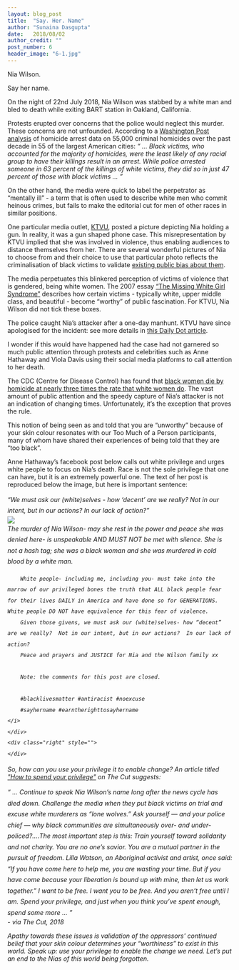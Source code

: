 ```yaml
---
layout: blog_post
title:  "Say. Her. Name"
author: "Sunaina Dasgupta"
date:   2018/08/02
author_credit: ""
post_number: 6
header_image: "6-1.jpg"
---
```


Nia Wilson. 

Say her name.

On the night of 22nd July 2018, Nia Wilson was stabbed by a white man and bled to death while exiting BART station in Oakland, California. 

Protests erupted over concerns that the police would neglect this murder. These concerns are not unfounded. According to a <a href="https://www.washingtonpost.com/graphics/2018/investigations/unsolved-homicide-database/?utm_term=.e86d1799521c" target="new">Washington Post analysis</a> of homicide arrest data on 55,000 criminal homicides over the past decade in 55 of the largest American cities: *“ ... Black victims, who accounted for the majority of homicides, were the least likely of any racial group to have their killings result in an arrest. While police arrested someone in 63 percent of the killings of white victims, they did so in just 47 percent of those with black victims ... ”* 

On the other hand, the media were quick to label the perpetrator as “mentally ill” - a term that is often used to describe white men who commit heinous crimes, but fails to make the editorial cut for men of other races in similar positions. 

One particular media outlet, <a href="http://www.ktvu.com/S" target="new">KTVU</a>, posted a picture depicting Nia holding a gun. In reality, it was a gun shaped phone case. This misrepresentation by KTVU implied that she was involved in violence, thus enabling audiences to distance themselves from her. There are several wonderful pictures of Nia to choose from and their choice to use that particular photo reflects the criminalisation of black victims to validate <a href="http://www.apa.org/news/press/releases/2017/03/black-men-threatening.aspx" target="new">existing public bias about them</a>.

The media perpetuates this blinkered perception of victims of violence that is gendered, being white women. The 2007 essay <a href="https://policy-practice.oxfam.org.uk/publications/the-missing-white-girl-syndrome-disappeared-women-and-media-activism-131643" target="new">“The Missing White Girl Syndrome”</a> describes how certain victims - typically white, upper middle class, and beautiful - become “worthy” of public fascination. For KTVU, Nia Wilson did not tick these boxes. 

The police caught Nia’s attacker after a one-day manhunt. KTVU have since apologised for the incident: see more details in <a href="https://www.dailydot.com/irl/nia-wilson-ktvu-gun-photo/" target="new">this Daily Dot article</a>.

I wonder if this would have happened had the case had not garnered so much public attention through protests and celebrities such as Anne Hathaway and Viola Davis using their social media platforms to call attention to her death. 

The CDC (Centre for Disease Control) has found that <a href="https://www.newyorker.com/culture/cultural-comment/the-very-american-killing-of-nia-wilson" target="new">black women die by homicide at nearly three times the rate that white women do</a>. The vast amount of public attention and the speedy capture of Nia’s attacker is not an indication of changing times. Unfortunately, it’s the exception that proves the rule.

This notion of being seen as and told that you are “unworthy” because of your skin colour resonates with our Too Much of a Person participants, many of whom have shared their experiences of being told that they are “too black”.

Anne Hathaway’s facebook post below calls out white privilege and urges white people to focus on Nia’s death. Race is not the sole privilege that one can have, but it is an extremely powerful one. The text of her post is reproduced below the image, but here is important sentence:

<div class="blog_body" style="line-height:1.75em;">
	<i>
		“We must ask our (white)selves - how ‘decent’ are we really? Not in our intent, but in our actions? In our lack of action?”
	</i>
</div>

<div class="container-fullwidth">
	<a href="https://www.instagram.com/p/BlqdpDOgNE7/?utm_source=ig_embed&utm_campaign=embed_loading_state_control" target="new"><img class="img-fluid blog_body_img" src="{{site.baseurl}}assets/images/blog/6-2.png" /></a>
	<div class="blog_body" style="line-height:1.75em;">
	<i>
		The murder of Nia Wilson- may she rest in the power and peace she was denied here- is unspeakable AND MUST NOT be met with silence.  She is not a hash tag; she was a black woman and she was murdered in cold blood by a white man.

		White people- including me, including you- must take into the marrow of our privileged bones the truth that ALL black people fear for their lives DAILY in America and have done so for GENERATIONS.  White people DO NOT have equivalence for this fear of violence. 
		Given those givens, we must ask our (white)selves- how “decent” are we really?  Not in our intent, but in our actions?  In our lack of action? 
		Peace and prayers and JUSTICE for Nia and the Wilson family xx

		Note: the comments for this post are closed.

		#blacklivesmatter #antiracist #noexcuse 
		#sayhername #earntherighttosayhername
	</i>
	</div>
	<div class="right" style="">
	</div>
</div>



So, how can you use your privilege it to enable change? An article titled <a href="https://www.thecut.com/2018/08/nia-wilson-spend-your-privilege.html" target="new">"How to spend your privilege"</a> on The Cut suggests:

<div class="blog_body" style="line-height:1.75em;">
	<i>
		“ ... Continue to speak Nia Wilson’s name long after the news cycle has died down. Challenge the media when they put black victims on trial and excuse white murderers as “lone wolves.” Ask yourself — and your police chief — why black communities are simultaneously over- and under-policed?....The most important step is this: Train yourself toward solidarity and not charity. You are no one’s savior. You are a mutual partner in the pursuit of freedom. Lilla Watson, an Aboriginal activist and artist, once said: “If you have come here to help me, you are wasting your time. But if you have come because your liberation is bound up with mine, then let us work together.” I want to be free. I want you to be free. And you aren’t free until I am. Spend your privilege, and just when you think you’ve spent enough, spend some more ... ”
	</i>
</div>
<div class="right" style="">
	-  via The Cut, 2018
</div>

Apathy towards these issues is validation of the oppressors' continued belief that your skin colour determines your “worthiness” to exist in this world. Speak up: use your privilege to enable the change we need. Let’s put an end to the Nias of this world being forgotten.
